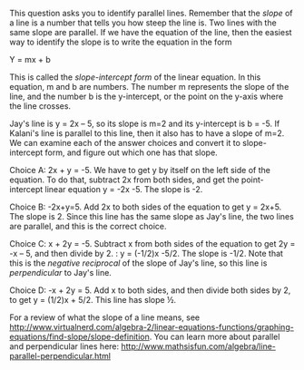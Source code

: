 This question asks you to identify parallel lines.
Remember that the *slope* of a line is a number that tells you how steep
the line is. Two lines with the same slope are parallel. If we have the
equation of the line, then the easiest way to identify the slope is to
write the equation in the form

Y = mx + b

This is called the *slope-intercept form* of the linear equation. In
this equation, m and b are numbers. The number m represents the slope of
the line, and the number b is the y-intercept, or the point on the
y-axis where the line crosses.

Jay's line is y = 2x – 5, so its slope is m=2 and its y-intercept is b =
-5. If Kalani's line is parallel to this line, then it also has to have
a slope of m=2. We can examine each of the answer choices and convert it
to slope-intercept form, and figure out which one has that slope.

Choice A: 2x + y = -5. We have to get y by itself on the left side of
the equation. To do that, subtract 2x from both sides, and get the
point-intercept linear equation y = -2x -5. The slope is -2.

Choice B: -2x+y=5. Add 2x to both sides of the equation to get y = 2x+5.
The slope is 2. Since this line has the same slope as Jay's line, the
two lines are parallel, and this is the correct choice.

Choice C: x + 2y = -5. Subtract x from both sides of the equation to get
2y = -x – 5, and then divide by 2. : y = (-1/2)x -5/2. The slope is
-1/2. Note that this is the *negative reciprocal* of the slope of Jay's
line, so this line is *perpendicular* to Jay's line.

Choice D: -x + 2y = 5. Add x to both sides, and then divide both sides
by 2, to get y = (1/2)x + 5/2. This line has slope ½.

For a review of what the slope of a line means, see
<http://www.virtualnerd.com/algebra-2/linear-equations-functions/graphing-equations/find-slope/slope-definition>.
You can learn more about parallel and perpendicular lines here:
<http://www.mathsisfun.com/algebra/line-parallel-perpendicular.html>
